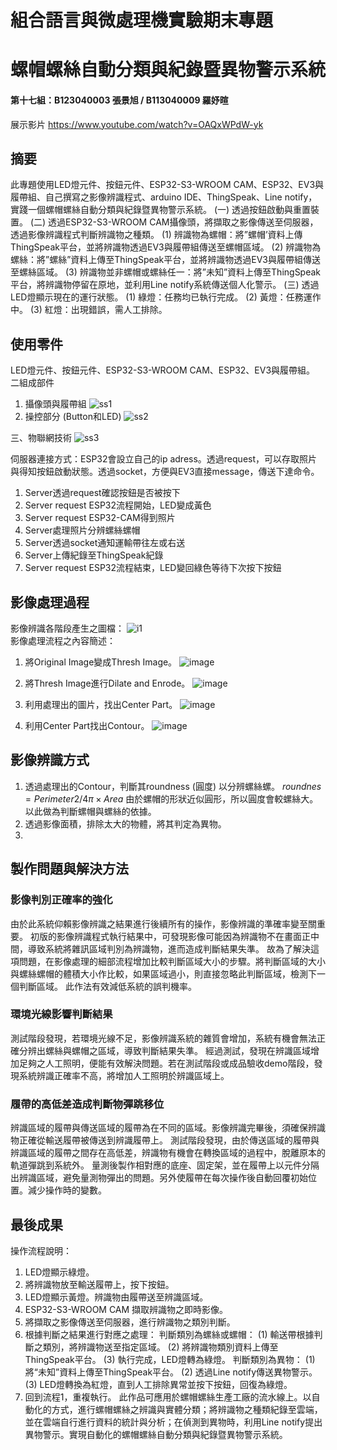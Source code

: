 
# 組合語言與微處理機實驗期末專題
# 螺帽螺絲自動分類與紀錄暨異物警示系統
#### 第十七組：B123040003 張景旭 / B113040009 羅妤暄

展示影片
https://www.youtube.com/watch?v=OAQxWPdW-yk

## 摘要
此專題使用LED燈元件、按鈕元件、ESP32-S3-WROOM CAM、ESP32、EV3與履帶組、自己撰寫之影像辨識程式、arduino IDE、ThingSpeak、Line notify，實踐一個螺帽螺絲自動分類與紀錄暨異物警示系統。
(一) 透過按鈕啟動與重置裝置。
(二) 透過ESP32-S3-WROOM CAM攝像頭，將擷取之影像傳送至伺服器，透過影像辨識程式判斷辨識物之種類。
(1) 辨識物為螺帽：將”螺帽’資料上傳ThingSpeak平台，並將辨識物透過EV3與履帶組傳送至螺帽區域。
(2) 辨識物為螺絲：將”螺絲”資料上傳至ThingSpeak平台，並將辨識物透過EV3與履帶組傳送至螺絲區域。
(3) 辨識物並非螺帽或螺絲任一：將”未知”資料上傳至ThingSpeak平台，將辨識物停留在原地，並利用Line notify系統傳送個人化警示。
(三) 透過LED燈顯示現在的運行狀態。
(1) 綠燈：任務均已執行完成。
(2) 黃燈：任務運作中。
(3) 紅燈：出現錯誤，需人工排除。


## 使用零件
LED燈元件、按鈕元件、ESP32-S3-WROOM CAM、ESP32、EV3與履帶組。
二組成部件
1.	攝像頭與履帶組
![ss1](https://hackmd.io/_uploads/Bymjg6sLee.png)
2.	操控部分 (Button和LED)
![ss2](https://hackmd.io/_uploads/Bk6wxasLle.jpg)


三、物聯網技術
![ss3](https://hackmd.io/_uploads/H1e1-6oLxl.png)


伺服器連接方式：ESP32會設立自己的ip adress。透過request，可以存取照片與得知按鈕啟動狀態。透過socket，方便與EV3直接message，傳送下達命令。
1.	Server透過request確認按鈕是否被按下
2.	Server request ESP32流程開始，LED變成黃色
3.	Server request ESP32-CAM得到照片
4.	Server處理照片分辨螺絲螺帽
5.	Server透過socket通知運輸帶往左或右送
6.	Server上傳紀錄至ThingSpeak紀錄
7.	Server request ESP32流程結束，LED變回綠色等待下次按下按鈕
 
## 影像處理過程
影像辨識各階段產生之圖檔：
![i1](https://hackmd.io/_uploads/rJVL-pjUxe.png)     
影像處理流程之內容簡述：
1.	將Original Image變成Thresh Image。 
![image](https://hackmd.io/_uploads/rJaYWajLge.png)

2.	將Thresh Image進行Dilate and Enrode。 
![image](https://hackmd.io/_uploads/Hy1s-psIll.png)

3.	利用處理出的圖片，找出Center Part。
![image](https://hackmd.io/_uploads/B1th-TjLxg.png)
        
4.	利用Center Part找出Contour。
![image](https://hackmd.io/_uploads/rJjGzTjIgl.png)
         
## 影像辨識方式
1.	透過處理出的Contour，判斷其roundness (圓度) 以分辨螺絲螺。
$roundnes = Perimeter2 / 4π × Area$ 
由於螺帽的形狀近似圓形，所以圓度會較螺絲大。以此做為判斷螺帽與螺絲的依據。
2.	透過影像面積，排除太大的物體，將其判定為異物。
3.	
## 製作問題與解決方法

### 影像判別正確率的強化
由於此系統仰賴影像辨識之結果進行後續所有的操作，影像辨識的準確率變至關重要。
	初版的影像辨識程式執行結果中，可發現影像可能因為辨識物不在畫面正中間，導致系統將雜訊區域判別為辨識物，進而造成判斷結果失準。
	故為了解決這項問題，在影像處理的細部流程增加比較判斷區域大小的步驟。將判斷區域的大小與螺絲螺帽的體積大小作比較，如果區域過小，則直接忽略此判斷區域，檢測下一個判斷區域。
此作法有效減低系統的誤判機率。
###	環境光線影響判斷結果
測試階段發現，若環境光線不足，影像辨識系統的雜質會增加，系統有機會無法正確分辨出螺絲與螺帽之區域，導致判斷結果失準。
經過測試，發現在辨識區域增加足夠之人工照明，便能有效解決問題。若在測試階段或成品驗收demo階段，發現系統辨識正確率不高，將增加人工照明於辨識區域上。
###	履帶的高低差造成判斷物彈跳移位
辨識區域的履帶與傳送區域的履帶為在不同的區域。影像辨識完畢後，須確保辨識物正確從輸送履帶被傳送到辨識履帶上。
測試階段發現，由於傳送區域的履帶與辨識區域的履帶之間存在高低差，辨識物有機會在轉換區域的過程中，脫離原本的軌道彈跳到系統外。
量測後製作相對應的底座、固定架，並在履帶上以元件分隔出辨識區域，避免量測物彈出的問題。另外使履帶在每次操作後自動回覆初始位置。減少操作時的變數。



## 最後成果
操作流程說明：
1.	LED燈顯示綠燈。
2.	將辨識物放至輸送履帶上，按下按鈕。
3.	LED燈顯示黃燈。辨識物由履帶送至辨識區域。
4.	ESP32-S3-WROOM CAM 擷取辨識物之即時影像。
5.	將擷取之影像傳送至伺服器，進行辨識物之類別判斷。
6.	根據判斷之結果進行對應之處理：
判斷類別為螺絲或螺帽：
(1)	輸送帶根據判斷之類別，將辨識物送至指定區域。
(2)	將辨識物類別資料上傳至ThingSpeak平台。
(3)	執行完成，LED燈轉為綠燈。
判斷類別為異物：
(1)	將“未知”資料上傳至ThingSpeak平台。
(2)	透過Line notify傳送異物警示。
(3)	LED燈轉換為紅燈，直到人工排除異常並按下按鈕，回復為綠燈。
7.	回到流程1，重複執行。
此作品可應用於螺帽螺絲生產工廠的流水線上。以自動化的方式，進行螺帽螺絲之辨識與實體分類；將辨識物之種類紀錄至雲端，並在雲端自行進行資料的統計與分析；在偵測到異物時，利用Line notify提出異物警示。實現自動化的螺帽螺絲自動分類與紀錄暨異物警示系統。
